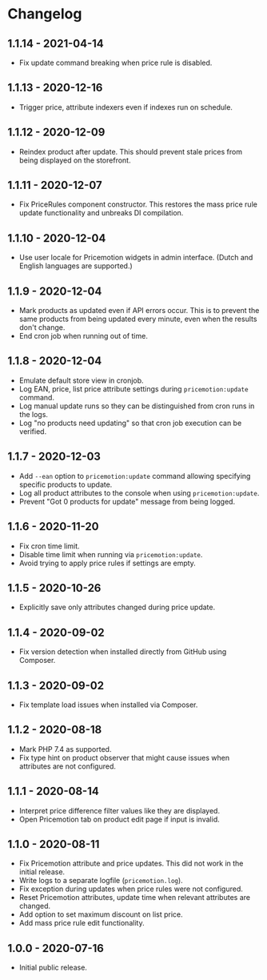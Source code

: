 # Changelog

## 1.1.14 - 2021-04-14

* Fix update command breaking when price rule is disabled.

## 1.1.13 - 2020-12-16

* Trigger price, attribute indexers even if indexes run on schedule.

## 1.1.12 - 2020-12-09

* Reindex product after update. This should prevent stale prices from being
  displayed on the storefront.

## 1.1.11 - 2020-12-07

* Fix PriceRules component constructor. This restores the mass price rule update
  functionality and unbreaks DI compilation.

## 1.1.10 - 2020-12-04

* Use user locale for Pricemotion widgets in admin interface. (Dutch and English
  languages are supported.)

## 1.1.9 - 2020-12-04

* Mark products as updated even if API errors occur.  This is to prevent the
  same products from being updated every minute, even when the results don't
  change.
* End cron job when running out of time.

## 1.1.8 - 2020-12-04

* Emulate default store view in cronjob.
* Log EAN, price, list price attribute settings during `pricemotion:update`
  command.
* Log manual update runs so they can be distinguished from cron runs in the
  logs.
* Log "no products need updating" so that cron job execution can be verified.

## 1.1.7 - 2020-12-03

* Add `--ean` option to `pricemotion:update` command allowing specifying
  specific products to update.
* Log all product attributes to the console when using `pricemotion:update`.
* Prevent "Got 0 products for update" message from being logged.

## 1.1.6 - 2020-11-20

* Fix cron time limit.
* Disable time limit when running via `pricemotion:update`.
* Avoid trying to apply price rules if settings are empty.

## 1.1.5 - 2020-10-26

* Explicitly save only attributes changed during price update.

## 1.1.4 - 2020-09-02

* Fix version detection when installed directly from GitHub using Composer.

## 1.1.3 - 2020-09-02

* Fix template load issues when installed via Composer.

## 1.1.2 - 2020-08-18

* Mark PHP 7.4 as supported.
* Fix type hint on product observer that might cause issues when attributes are
  not configured.

## 1.1.1 - 2020-08-14

* Interpret price difference filter values like they are displayed.
* Open Pricemotion tab on product edit page if input is invalid.

## 1.1.0 - 2020-08-11

* Fix Pricemotion attribute and price updates.  This did not work in the initial release.
* Write logs to a separate logfile (`pricemotion.log`).
* Fix exception during updates when price rules were not configured.
* Reset Pricemotion attributes, update time when relevant attributes are
  changed.
* Add option to set maximum discount on list price.
* Add mass price rule edit functionality.

## 1.0.0 - 2020-07-16

* Initial public release.
